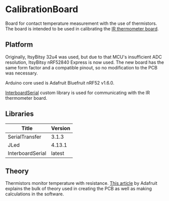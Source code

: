 # CalibrationBoard

Board for contact temperature measurement with the use of thermistors. The board
is intended to be used in calibrating the [IR thermometer board](https://github.com/CrouchingPanda/Thermometer).

## Platform

Originally, ItsyBitsy 32u4 was used, but due to that MCU's insufficient ADC resolution, 
ItsyBitsy nRF52840 Express is now used. The new board has the same form factor and a compatible
pinout, so no modification to the PCB was necessary.

Arduino core used is Adafruit Bluefruit nRF52 v1.6.0.

[InterboardSerial](https://github.com/CrouchingPanda/InterboardSerial) custom library is used 
for communicating with the IR thermometer board.

## Libraries

| Title              | Version |
|--------------------|---------|
| SerialTransfer     | 3.1.3   |
| JLed               | 4.13.1  |
| InterboardSerial   | latest  |

## Theory

Thermistors monitor temperature with resistance. 
[This article](https://learn.adafruit.com/thermistor/using-a-thermistor) by Adafruit explains
the bulk of theory used in creating the PCB as well as making calculations in the software.

